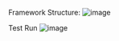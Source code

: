 Framework Structure:
![image](https://github.com/user-attachments/assets/b42a13ef-dcb8-49fb-8692-e6fcc0b8afab)

Test Run
![image](https://github.com/user-attachments/assets/8f99a729-e7ec-441f-83fc-e26ceb9e6c7b)
